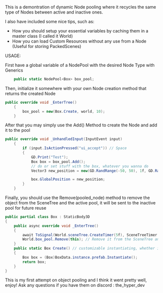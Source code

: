 This is a demontration of dynamic Node pooling where it recycles the same type of Nodes between active and inactive ones.

I also have included some nice tips, such as:
* How you should setup your essential variables by caching them in a master class (I called it World)
* How you can load Custom Resources without any use from a Node (Useful for storing PackedScenes)

USAGE:

First have a global variable of a NodePool with the desired Node Type with Generics
```cs
	public static NodePool<Box> box_pool;
```
Then, initialize it somewhere with your own Node creation method that returns the created Node
```cs
public override void _EnterTree()
	{
		box_pool = new(Box.Create, world, 10);
	}
```
After that you may simply use the Add() Method to create the Node and add it to the pool
```cs
public override void _UnhandledInput(InputEvent input)
	{
		if (input.IsActionPressed("ui_accept")) // Space
		{
			GD.Print("Test");
			Box box = box_pool.Add();
			// do or set stuff with the box, whatever you wanna do
			Vector3 new_position = new(GD.RandRange(-50, 50), 1f, GD.RandRange(-50, 50)); // placing it elsewhere, cuz why not

			box.GlobalPosition = new_position;
		}
	}
``` 
Finally, you should use the Remove(pooled_node) method to remove the object from the SceneTree and the active pool, it will be sent to the inactive pool for future reuse
```cs
public partial class Box : StaticBody3D
{
	public async override void _EnterTree()
	{
		await ToSignal(World.sceneTree.CreateTimer(5f), SceneTreeTimer.SignalName.Timeout); // wait for 5 seconds
		World.box_pool.Remove(this); // Remove it from the SceneTree and from the active pool but keep it in the inactive queue
	}
	public static Box Create() // customizable instantiating, whether it would be from a new c# instance or from a PackedScene, up to you
	{
		Box box = (Box)BoxData.instance.prefab.Instantiate();
		return box;
	}
}
```

This is my first attempt on object pooling and I think it went pretty well, enjoy!
Ask any questions if you have them on discord : the_hyper_dev

